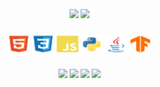 <div align="center">
    <img height="180em" src="https://github-readme-stats.vercel.app/api?username=vribeirodev&show_icons=true&theme=tokyonight&include_all_commits=true"/>
    <img height="180em" src="https://github-readme-stats.vercel.app/api/top-langs/?username=vribeirodev&theme=tokyonight&hide_border=false"/> 
</div>
    
##

<div align="center" style="margin: 10px;">
    <img align="center" alt="HTML" height="30" width="40" src="https://raw.githubusercontent.com/devicons/devicon/master/icons/html5/html5-original.svg">
    <img align="center" alt="CSS" height="30" width="40" src="https://raw.githubusercontent.com/devicons/devicon/master/icons/css3/css3-original.svg">
    <img align="center" alt="JS" height="30" width="40" src="https://raw.githubusercontent.com/devicons/devicon/master/icons/javascript/javascript-plain.svg">
    <img align="center" alt="Python" height="30" width="40" src="https://raw.githubusercontent.com/devicons/devicon/master/icons/python/python-original.svg">
    <img align="center" alt="Java" height="30" width="40" src="https://raw.githubusercontent.com/devicons/devicon/master/icons/java/java-original.svg">
    <img align="center" alt="TF" height="30" width="40" src="https://raw.githubusercontent.com/devicons/devicon/master/icons/tensorflow/tensorflow-original.svg">
</div>

##

<div align="center" style="margin: 10px;"> 
    <a href="https://www.instagram.com/vribeiro.dev/" target="_blank"><img src="https://img.shields.io/badge/-Instagram-blueviolet?style=for-the-badge&logo=instagram&logoColor=white" target="_blank"></a>
    <a href="mailto:vribeiro.dev@gmail.com" target="_blank"><img src="https://img.shields.io/badge/-Gmail-red?style=for-the-badge&logo=gmail&logoColor=white" target="_blank"></a>
    <a href="www.linkedin.com/in/vribeirodev" target="_blank"><img src="https://img.shields.io/badge/-LinkedIn-%230077B5?style=for-the-badge&logo=linkedin&logoColor=white" target="_blank"></a> 
    <a href="https://twitter.com/vribeirodev" target="_blank"><img src="https://img.shields.io/badge/-Twitter-blue?style=for-the-badge&logo=twitter&logoColor=white" target="_blank"></a> 
</div>

